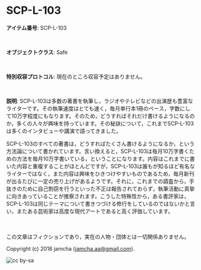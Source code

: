 

# SCP-L-103

**アイテム番号**: SCP-L-103  

<br>  

**オブジェクトクラス**: Safe  

<br>  

**特別収容プロトコル**: 現在のところ収容予定はありません。  

<br>  

**説明**: SCP-L-103は多数の著書を執筆し，ラジオやテレビなどの出演歴も豊富なライターです。その執筆速度はとても速く，毎月単行本1冊のペース，字数にして10万字程度にもなります。そのため，どうすればそれだけ書けるようになるのか，多くの人々が興味を持っています。その秘訣について，これまでSCP-L-103は多くのインタビューや講演で語ってきました。  

SCP-L-103のすべての著書は，どうすればたくさん書けるようになるか，という方法論について書かれています。言い換えると，SCP-L-103は毎月10万字書くための方法を毎月10万字書いている，ということになります。内容はこれまでに書いた内容と重複することがほとんどですが，SCP-L-103は誰もが知るほど有名なライターではなく，また内容は興味をひきつけやすいものであるため，毎月新刊が出るたびに一定の売り上げがあるようです。それに，これまでの調査から，手抜きのために自己剽窃を行うといった不正は報告されておらず，執筆活動に真摯に向きあっていることが推察されます。こうした特殊性から，ある書評家は，SCP-L-103は同じテーマについて書きつづける修行をしているのではないかと言い，またある芸術家は高度な現代アートであると高く評価しています。  

<br>  
<br>  
この文章はフィクションであり，実在の人物・団体とは一切関係ありません。  

Copyright (c) 2018 jamcha (jamcha.aa@gmail.com).  

![cc by-sa](https://i.creativecommons.org/l/by-sa/4.0/88x31.png)  

